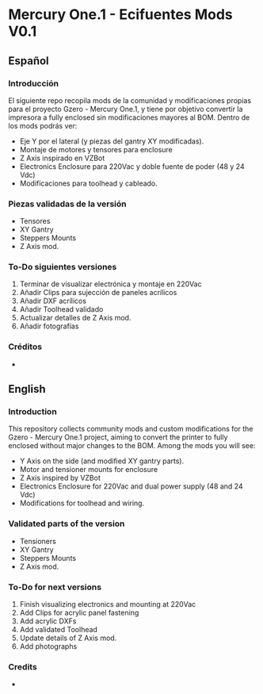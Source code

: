 # Mercury One.1 - Ecifuentes Mods V0.1

## Español

### Introducción
El siguiente repo recopila mods de la comunidad y modificaciones propias para el proyecto Gzero - Mercury One.1, y tiene por objetivo convertir la impresora a fully enclosed sin modificaciones mayores al BOM. Dentro de los mods podrás ver:
- Eje Y por el lateral (y piezas del gantry XY modificadas).
- Montaje de motores y tensores para enclosure
- Z Axis inspirado en VZBot
- Electronics Enclosure para 220Vac y doble fuente de poder (48 y 24 Vdc)
- Modificaciones para toolhead y cableado.

### Piezas validadas de la versión
- Tensores
- XY Gantry
- Steppers Mounts
- Z Axis mod.

### To-Do siguientes versiones
1. Terminar de visualizar electrónica y montaje en 220Vac
2. Añadir Clips para sujección de paneles acrílicos
3. Añadir DXF acrílicos
4. Añadir Toolhead validado
5. Actualizar detalles de Z Axis mod.
6. Añadir fotografías

### Créditos

- 

## English

### Introduction
This repository collects community mods and custom modifications for the Gzero - Mercury One.1 project, aiming to convert the printer to fully enclosed without major changes to the BOM. Among the mods you will see:
- Y Axis on the side (and modified XY gantry parts).
- Motor and tensioner mounts for enclosure
- Z Axis inspired by VZBot
- Electronics Enclosure for 220Vac and dual power supply (48 and 24 Vdc)
- Modifications for toolhead and wiring.

### Validated parts of the version
- Tensioners
- XY Gantry
- Steppers Mounts
- Z Axis mod.

### To-Do for next versions
1. Finish visualizing electronics and mounting at 220Vac
2. Add Clips for acrylic panel fastening
3. Add acrylic DXFs
4. Add validated Toolhead
5. Update details of Z Axis mod.
6. Add photographs

### Credits

- 
